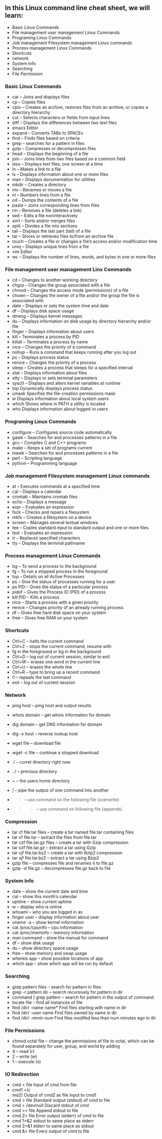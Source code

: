 ## In this Linux command line cheat sheet, we will learn:
-   Basic Linux Commands
-   File management user management Linux Commands
-   Programing Linux Commands
-   Job management Filesystem management Linux commands
-   Process management Linux Commands
-   Shortcuts
-   network
-   System Info
-   Searching
-   File Permission

### Basic Linux Commands
-   cat – Joins and displays files
-   cp – Copies files
-   cpio – Creates an archive, restores files from an archive, or copies a directory hierarchy
-   cut – Selects characters or fields from input lines
-   diff – Displays the differences between two text files
-   emacs Editor
-   expand – Converts TABs to SPACEs
-   find – Finds files based on criteria
-   grep – searches for a pattern in files
-   gzip – Compresses or decompresses files
-   head – Displays the beginning of a file
-   join – Joins lines from two files based on a common field
-   less – Displays text files, one screen at a time
-   ln – Makes a link to a file
-   ls – Displays information about one or more files
-   man – Displays documentation for utilities
-   mkdir – Creates a directory
-   mv – Renames or moves a file
-   nl – Numbers lines from a file
-   od – Dumps the contents of a file
-   paste – Joins corresponding lines from files
-   rm – Removes a file (deletes a link)
-   sed – Edits a file noninteractively
-   sort – Sorts and/or merges files
-   split – Divides a file into sections
-   tail – Displays the last part (tail) of a file
-   tar – Stores or retrieves files to/from an archive file
-   touch – Creates a file or changes a file’s access and/or modification time
-   uniq – Displays unique lines from a file
-   vim Editor
-   wc – Displays the number of lines, words, and bytes in one or more files

### File management user management Linx Commands
-   cd – Changes to another working directory
-   chgrp – Changes the group associated with a file
-   chmod – Changes the access mode (permissions) of a file
-   chown – Changes the owner of a file and/or the group the file is associated with
-   date – Displays or sets the system time and date
-   df – Displays disk space usage
-   dmesg – Displays kernel messages
-   du – Displays information on disk usage by directory hierarchy and/or file
-   finger – Displays information about users
-   kill – Terminates a process by PID
-   killall – Terminates a process by name
-   nice – Changes the priority of a command
-   nohup – Runs a command that keeps running after you log out
-   ps – Displays process status
-   renice – Changes the priority of a process
-   sleep – Creates a process that sleeps for a specified interval
-   stat – Displays information about files
-   stty – Displays or sets terminal parameters
-   sysctl – Displays and alters kernel variables at runtime
-   top Dynamically displays process status
-   umask Specifies the file-creation permissions mask
-   w Displays information about local system users
-   which Shows where in PATH a utility is located
-   who Displays information about logged-in users

### Programing Linux Commands
-   configure – Configures source code automatically
-   gawk – Searches for and processes patterns in a file
-   gcc – Compiles C and C++ programs
-   make – Keeps a set of programs current
-   mawk – Searches for and processes patterns in a file
-   perl – Scripting language
-   python – Programming language

### Job management Filesystem management Linux commands
-   at – Executes commands at a specified time
-   cal – Displays a calendar
-   crontab – Maintains crontab files
-   echo – Displays a message
-   expr – Evaluates an expression
-   fsck – Checks and repairs a filesystem
-   mkfs – Creates a filesystem on a device
-   screen – Manages several textual windows
-   tee – Copies standard input to standard output and one or more files
-   test – Evaluates an expression
-   tr – Replaces specified characters
-   tty – Displays the terminal pathname

### Process management Linux Commands
-   bg – To send a process to the background
-   fg – To run a stopped process in the foreground
-   top – Details on all Active Processes
-   ps – Give the status of processes running for a user
-   ps PID – Gives the status of a particular process
-   pidof – Gives the Process ID (PID) of a process
-   kill PID – Kills a process
-   nice – Starts a process with a given priority
-   renice – Changes priority of an already running process
-   df – Gives free hard disk space on your system
-   free – Gives free RAM on your system

### Shortcuts

-   Ctrl+C – halts the current command
-   Ctrl+Z – stops the current command, resume with
-   fg in the foreground or bg in the background
-   Ctrl+D – log out of current session, similar to exit
-   Ctrl+W – erases one word in the current line
-   Ctrl+U – erases the whole line
-   Ctrl+R – type to bring up a recent command
-   !! – repeats the last command
-   exit – log out of current session

### Network

-   ping host – ping host and output results
-   whois domain – get whois information for domain
-   dig domain – get DNS information for domain
-   dig -x host – reverse lookup host
-   wget file – download file
-   wget -c file – continue a stopped download

-   ./ – curret directory right now
-   ../ – previous directory
-   ~ – the users home directory
-   | – pipe the output of one command into another
-   > – use command on the following file (overwrite)
-   >> – use command on following file (appends)

### Compression

-   tar cf file.tar files – create a tar named file.tar containing files
-   tar xf file.tar – extract the files from file.tar
-   tar czf file.tar.gz files – create a tar with Gzip compression
-   tar xzf file.tar.gz – extract a tar using Gzip
-   tar cjf file.tar.bz2 – create a tar with Bzip2 compression
-   tar xjf file.tar.bz2 – extract a tar using Bzip2
-   gzip file – compresses file and renames it to file.gz
-   gzip -d file.gz – decompresses file.gz back to file

### System Info

-   date – show the current date and time
-   cal – show this month’s calendar
-   uptime – show current uptime
-   w – display who is online
-   whoami – who you are logged in as
-   finger user – display information about user
-   uname -a – show kernel information
-   cat /proc/cpuinfo – cpu information
-   cat /proc/meminfo – memory information
-   man command – show the manual for command
-   df – show disk usage
-   du – show directory space usage
-   free – show memory and swap usage
-   whereis app – show possible locations of app
-   which app – show which app will be run by default

### Searching

-   grep pattern files – search for pattern in files
-   grep -r pattern dir – search recursively for pattern in dir
-   command | grep pattern – search for pattern in the output of command
-   locate file – find all instances of file
-   find /dir/ -name name* Find files starting with name in dir
-   find /dir/ -user name Find files owned by name in dir
-   find /dir/ -mmin num Find files modifed less than num minutes ago in dir

### File Permissions

-   chmod octal file – change the permissions of file to octal, which can be found separately for user, group, and world by adding
-   4 – read (r)
-   2 – write (w)
-   1 – execute (x)

### IO Redirection

-   cmd < file Input of cmd from file
-   cmd1 <(c  
    md2) Output of cmd2 as file input to cmd1
-   cmd > file Standard output (stdout) of cmd to file
-   cmd > /dev/null Discard stdout of cmd
-   cmd >> file Append stdout to file
-   cmd 2> file Error output (stderr) of cmd to file
-   cmd 1>&2 stdout to same place as stderr
-   cmd 2>&1 stderr to same place as stdout
-   cmd &> file Every output of cmd to file